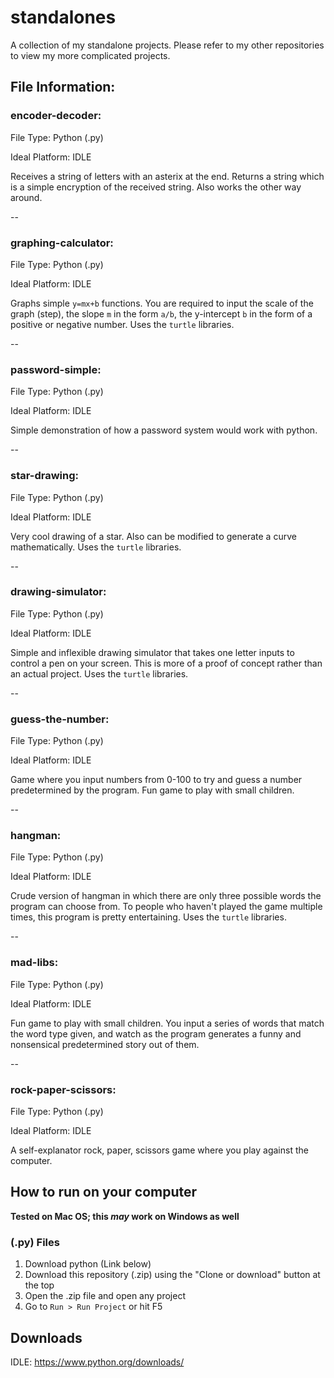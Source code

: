 # standalones
A collection of my standalone projects. Please refer to my other repositories to view my more complicated projects.

## File Information:
### encoder-decoder:
File Type: Python (.py)

Ideal Platform: IDLE

Receives a string of letters with an asterix at the end. Returns a string which is a simple encryption of the received string. Also works the other way around.

--

### graphing-calculator:
File Type: Python (.py)

Ideal Platform: IDLE

Graphs simple `y=mx+b` functions. You are required to input the scale of the graph (step), the slope `m` in the form `a/b`, the y-intercept `b` in the form of a positive or negative number. Uses the `turtle` libraries.

--

### password-simple:
File Type: Python (.py)

Ideal Platform: IDLE

Simple demonstration of how a password system would work with python.

--

### star-drawing:
File Type: Python (.py)

Ideal Platform: IDLE

Very cool drawing of a star. Also can be modified to generate a curve mathematically.  Uses the `turtle` libraries.

--

### drawing-simulator:
File Type: Python (.py)

Ideal Platform: IDLE

Simple and inflexible drawing simulator that takes one letter inputs to control a pen on your screen. This is more of a proof of concept rather than an actual project.  Uses the `turtle` libraries.

--

### guess-the-number:
File Type: Python (.py)

Ideal Platform: IDLE

Game where you input numbers from 0-100 to try and guess a number predetermined by the program. Fun game to play with small children.

--

### hangman:
File Type: Python (.py)

Ideal Platform: IDLE

Crude version of hangman in which there are only three possible words the program can choose from. To people who haven't played the game multiple times, this program is pretty entertaining. Uses the `turtle` libraries.

--

### mad-libs:
File Type: Python (.py)

Ideal Platform: IDLE

Fun game to play with small children. You input a series of words that match the word type given, and watch as the program generates a funny and nonsensical predetermined story out of them.

--

### rock-paper-scissors:
File Type: Python (.py)

Ideal Platform: IDLE

A self-explanator rock, paper, scissors game where you play against the computer.

## How to run on your computer
**Tested on Mac OS; this _may_ work on Windows as well**
### (.py) Files
1. Download python (Link below)
2. Download this repository (.zip) using the "Clone or download" button at the top
3. Open the .zip file and open any project
4. Go to `Run > Run Project` or hit F5

## Downloads
IDLE: https://www.python.org/downloads/
